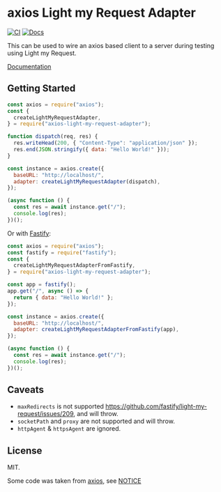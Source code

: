 # axios Light my Request Adapter

[![CI](https://github.com/segevfiner/axios-light-my-request-adapter/actions/workflows/ci.yml/badge.svg)](https://github.com/segevfiner/axios-light-my-request-adapter/actions/workflows/ci.yml)
[![Docs](https://github.com/segevfiner/axios-light-my-request-adapter/actions/workflows/docs.yml/badge.svg)](https://segevfiner.github.io/axios-light-my-request-adapter/)

This can be used to wire an axios based client to a server during testing using Light my Request.

[Documentation](https://segevfiner.github.io/axios-light-my-request-adapter/)

## Getting Started

```js
const axios = require("axios");
const {
  createLightMyRequestAdapter,
} = require("axios-light-my-request-adapter");

function dispatch(req, res) {
  res.writeHead(200, { "Content-Type": "application/json" });
  res.end(JSON.stringify({ data: "Hello World!" }));
}

const instance = axios.create({
  baseURL: "http://localhost/",
  adapter: createLightMyRequestAdapter(dispatch),
});

(async function () {
  const res = await instance.get("/");
  console.log(res);
})();
```

Or with [Fastify](https://www.fastify.io/):

```js
const axios = require("axios");
const fastify = require("fastify");
const {
  createLightMyRequestAdapterFromFastify,
} = require("axios-light-my-request-adapter");

const app = fastify();
app.get("/", async () => {
  return { data: "Hello World!" };
});

const instance = axios.create({
  baseURL: "http://localhost/",
  adapter: createLightMyRequestAdapterFromFastify(app),
});

(async function () {
  const res = await instance.get("/");
  console.log(res);
})();
```

## Caveats

- `maxRedirects` is not supported https://github.com/fastify/light-my-request/issues/209, and will throw.
- `socketPath` and `proxy` are not supported and will throw.
- `httpAgent` & `httpsAgent` are ignored.

## License

MIT.

Some code was taken from [axios](https://github.com/axios/axios), see [NOTICE](NOTICE)
